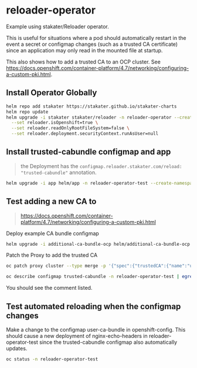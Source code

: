 # reloader-operator

Example using stakater/Reloader operator. 

This is useful for situations where a pod should automatically restart in the event a secret or configmap changes (such as a trusted CA certificate) since an application may only read in the mounted file at startup.

This also shows how to add a trusted CA to an OCP cluster. See <https://docs.openshift.com/container-platform/4.7/networking/configuring-a-custom-pki.html>.

## Install Operator Globally

```sh
helm repo add stakater https://stakater.github.io/stakater-charts
helm repo update
helm upgrade -i stakater stakater/reloader -n reloader-operator --create-namespace \
  --set reloader.isOpenshift=true \
  --set reloader.readOnlyRootFileSystem=false \
  --set reloader.deployment.securityContext.runAsUser=null
```

## Install trusted-cabundle configmap and app

> the Deployment has the `configmap.reloader.stakater.com/reload: "trusted-cabundle"` annotation.

```sh
helm upgrade -i app helm/app -n reloader-operator-test --create-namespace
```

## Test adding a new CA to 

> <https://docs.openshift.com/container-platform/4.7/networking/configuring-a-custom-pki.html>

Deploy example CA bundle configmap

```sh
helm upgrade -i additional-ca-bundle-ocp helm/additional-ca-bundle-ocp -n openshift-config
```

Patch the Proxy to add the trusted CA

```sh
oc patch proxy cluster --type merge -p '{"spec":{"trustedCA":{"name":"user-ca-bundle"}}}'
```

```sh
oc describe configmap trusted-cabundle -n reloader-operator-test | egrep "Test self-signed CA"
```

You should see the comment listed.

## Test automated reloading when the configmap changes

Make a change to the configmap user-ca-bundle in openshift-config. This should cause a new deployment of nginx-echo-headers in reloader-operator-test since the trusted-cabundle configmap also automatically updates.

```sh
oc status -n reloader-operator-test
```